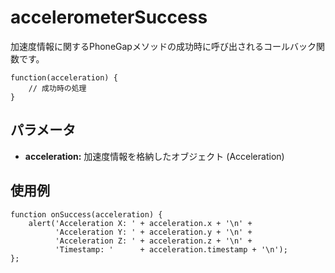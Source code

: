 accelerometerSuccess
====================

加速度情報に関するPhoneGapメソッドの成功時に呼び出されるコールバック関数です。

    function(acceleration) {
        // 成功時の処理 
    }

パラメータ
-----------

- __acceleration:__ 加速度情報を格納したオブジェクト (Acceleration)

使用例
-------

    function onSuccess(acceleration) {
        alert('Acceleration X: ' + acceleration.x + '\n' +
              'Acceleration Y: ' + acceleration.y + '\n' +
              'Acceleration Z: ' + acceleration.z + '\n' +
              'Timestamp: '      + acceleration.timestamp + '\n');
    };
